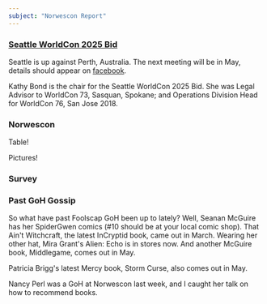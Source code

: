 ```yaml
---
subject: "Norwescon Report"
---
```


### [Seattle WorldCon 2025 Bid](https://www.facebook.com/Seattle2025/)

Seattle is up against Perth, Australia. The next meeting will be in May, details should appear on [facebook](https://www.facebook.com/Seattle2025/).

Kathy Bond is the chair for the Seattle WorldCon 2025 Bid.  She was Legal Advisor to WorldCon 73, Sasquan, Spokane; and Operations Division Head for WorldCon 76, San Jose 2018.


### Norwescon 

Table!

Pictures!

### Survey

### Past GoH Gossip

So what have past Foolscap GoH been up to lately? Well, Seanan McGuire has her SpiderGwen comics (#10 should be at your local comic shop). That Ain't Witchcraft, the latest InCryptid book, came out in March. Wearing her other hat, Mira Grant's Alien: Echo is in stores now. And another McGuire book, Middlegame, comes out in May.

Patricia Brigg's latest Mercy book, Storm Curse, also comes out in May.

Nancy Perl was a GoH at Norwescon last week, and I caught her talk on how to recommend books.

